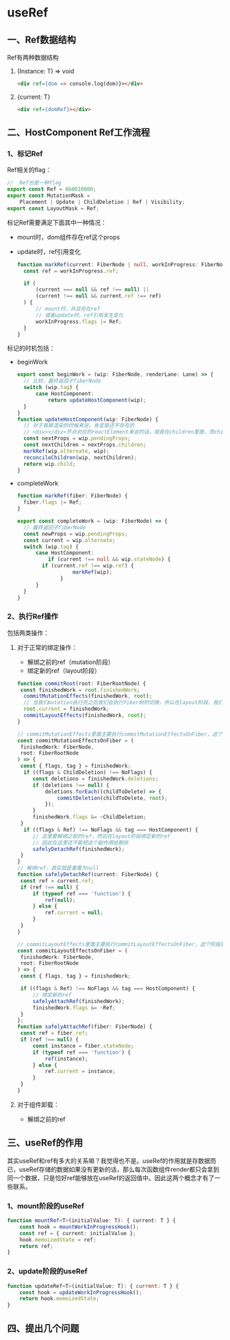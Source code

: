 # useRef

## 一、Ref数据结构

Ref有两种数据结构

1. (Instance: T) => void

   ```html
   <div ref={dom => console.log(dom)}></div>
   ```

2. {current: T}

   ```html
   <div ref={domRef}></div>
   ```

## 二、HostComponent Ref工作流程

### 1、标记Ref

Ref相关的flag：

```typescript
//  Ref也是一种flag
export const Ref = 0b0010000;
export const MutationMask =
	Placement | Update | ChildDeletion | Ref | Visibility;
export const LayoutMask = Ref;
```

标记Ref需要满足下面其中一种情况：

* mount时，dom组件存在ref这个props

* update时，ref引用变化

  ```typescript
  function markRef(current: FiberNode | null, workInProgress: FiberNode) {
  	const ref = workInProgress.ref;
  
  	if (
  		(current === null && ref !== null) ||
  		(current !== null && current.ref !== ref)
  	) {
  		// mount时，并且存在ref
  		// 或者update时，ref引用发生变化
  		workInProgress.flags |= Ref;
  	}
  }
  ```

标记的时机包括：

* beginWork

  ```typescript
  export const beginWork = (wip: FiberNode, renderLane: Lane) => {
  	// 比较，最终返回子fiberNode
  	switch (wip.tag) {
  		case HostComponent:
  			return updateHostComponent(wip);
  	}
  }
  function updateHostComponent(wip: FiberNode) {
  	// 对于首屏渲染的时候来说，肯定是还不存在的
  	// <div></div>节点对应的reactElement来说的话，就是在children里面，而children就存放在props里面
  	const nextProps = wip.pendingProps;
  	const nextChildren = nextProps.children;
  	markRef(wip.alternate, wip);
  	reconcileChildren(wip, nextChildren);
  	return wip.child;
  }
  ```
* completeWork

  ```typescript
  function markRef(fiber: FiberNode) {
  	fiber.flags |= Ref;
  }
  
  export const completeWork = (wip: FiberNode) => {
  	// 最终返回子fiberNode
  	const newProps = wip.pendingProps;
  	const current = wip.alternate;
  	switch (wip.tag) {
  		case HostComponent:
  			if (current !== null && wip.stateNode) {
          if (current.ref !== wip.ref) {
  					markRef(wip);
  				}
        }
    }
  }
  ```

### 2、执行Ref操作

包括两类操作：

1. 对于正常的绑定操作：

   * 解绑之前的ref（mutation阶段）
   * 绑定新的ref（layout阶段）

   ```typescript
   function commitRoot(root: FiberRootNode) {
   	const finishedWork = root.finishedWork;
     commitMutationEffects(finishedWork, root);
     // 当我们mutation执行完之后我们会执行fiber树的切换，所以在layout阶段，我们的wip fiber已经变成了currentFiber
     root.current = finishedWork;
     commitLayoutEffects(finishedWork, root);
   }
   
   // commitMutationEffects里面主要执行commitMutationEffectsOnFiber，这个阶段是解绑ref的
   const commitMutationEffectsOnFiber = (
   	finishedWork: FiberNode,
   	root: FiberRootNode
   ) => {
   	const { flags, tag } = finishedWork;
     if ((flags & ChildDeletion) !== NoFlags) {
   		const deletions = finishedWork.deletions;
   		if (deletions !== null) {
   			deletions.forEach((childToDelete) => {
   				commitDeletion(childToDelete, root);
   			});
   		}
   		finishedWork.flags &= ~ChildDeletion;
   	}
     if ((flags & Ref) !== NoFlags && tag === HostComponent) {
   		// 这里要解绑之前的ref，然后在layout阶段绑定新的ref
   		// 因此在这里还不能把这个副作用给删除
   		safelyDetachRef(finishedWork);
   	}
   }
   // 解绑ref，其实就是重置为null
   function safelyDetachRef(current: FiberNode) {
   	const ref = current.ref;
   	if (ref !== null) {
   		if (typeof ref === 'function') {
   			ref(null);
   		} else {
   			ref.current = null;
   		}
   	}
   }
   
   // commitLayoutEffects里面主要执行commitLayoutEffectsOnFiber，这个阶段是绑定新的ref的
   const commitLayoutEffectsOnFiber = (
   	finishedWork: FiberNode,
   	root: FiberRootNode
   ) => {
   	const { flags, tag } = finishedWork;
   
   	if ((flags & Ref) !== NoFlags && tag === HostComponent) {
   		// 绑定新的ref
   		safelyAttachRef(finishedWork);
   		finishedWork.flags &= ~Ref;
   	}
   };
   function safelyAttachRef(fiber: FiberNode) {
   	const ref = fiber.ref;
   	if (ref !== null) {
   		const instance = fiber.stateNode;
   		if (typeof ref === 'function') {
   			ref(instance);
   		} else {
   			ref.current = instance;
   		}
   	}
   }
   ```

2. 对于组件卸载：

   * 解绑之前的ref

## 三、useRef的作用

其实useRef和ref有多大的关系嘛？我觉得也不是。useRef的作用就是存数据而已，useRef存储的数据如果没有更新的话，那么每次函数组件render都只会拿到同一个数据，只是恰好ref能够放在useRef的返回值中。因此这两个概念才有了一些联系。

### 1、mount阶段的useRef

```typescript
function mountRef<T>(initialValue: T): { current: T } {
	const hook = mountWorkInProgressHook();
	const ref = { current: initialValue };
	hook.memoizedState = ref;
	return ref;
}
```

### 2、update阶段的useRef

```javascript
function updateRef<T>(initialValue: T): { current: T } {
	const hook = updateWorkInProgressHook();
	return hook.memoizedState;
}
```

## 四、提出几个问题